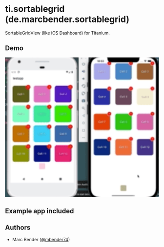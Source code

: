 # ti.sortablegrid (de.marcbender.sortablegrid)

SortableGridView (like iOS Dashboard) for Titanium.


## Demo

<img src="./assets/sortablegrid-demo.gif" width="600" alt="Example" />

## Example app included

## Authors

- Marc Bender ([@mbender74](https://github.com/mbender74/))
